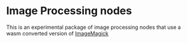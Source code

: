 # Image Processing nodes

This is an experimental package of image processing nodes that use a wasm converted version of [ImageMagick](https://imagemagick.org/) 